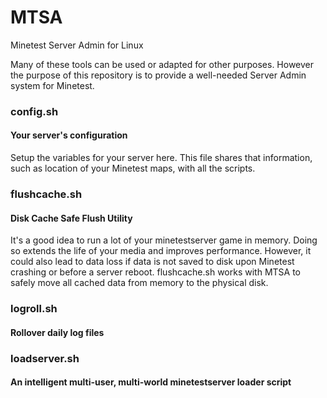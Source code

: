 # MTSA
Minetest Server Admin for Linux

Many of these tools can be used or adapted for other purposes. However the purpose of this repository is to provide a well-needed Server Admin system for Minetest.

### config.sh
#### Your server's configuration
Setup the variables for your server here. This file shares that information, such as location of your Minetest maps, with all the scripts.

### flushcache.sh
#### Disk Cache Safe Flush Utility
It's a good idea to run a lot of your minetestserver game in memory. Doing so extends the life of your media and improves performance. However, it could also lead to data loss if data is not saved to disk upon Minetest crashing or before a server reboot. flushcache.sh works with MTSA to safely move all cached data from memory to the physical disk.

### logroll.sh
#### Rollover daily log files

### loadserver.sh
#### An intelligent multi-user, multi-world minetestserver loader script
